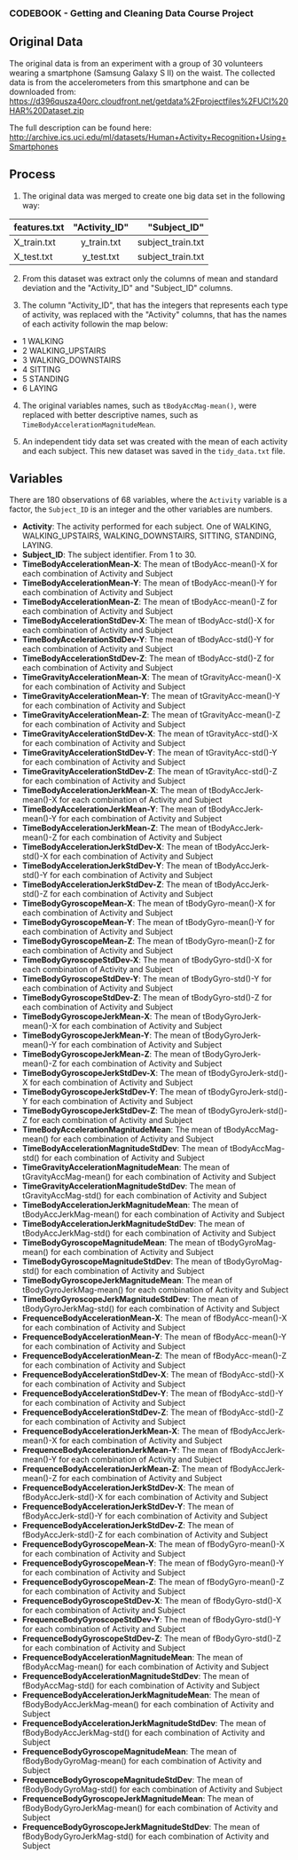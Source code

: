 ### CODEBOOK - Getting and Cleaning Data Course Project


## Original Data

The original data is from an experiment with a group of 30 volunteers wearing a smartphone (Samsung Galaxy S II) on the waist. The collected data is from the accelerometers from this smartphone and can be downloaded from:
https://d396qusza40orc.cloudfront.net/getdata%2Fprojectfiles%2FUCI%20HAR%20Dataset.zip

The full description can be found here: 
http://archive.ics.uci.edu/ml/datasets/Human+Activity+Recognition+Using+Smartphones



## Process

1. The original data was merged to create one big data set in the following way: 

 |   features.txt   | "Activity_ID" |   "Subject_ID"    |
 |------------------|:-------------:|------------------:|
 |    X_train.txt   |  y_train.txt  | subject_train.txt |
 |    X_test.txt    |  y_test.txt   | subject_train.txt |

2. From this dataset was extract only the columns of mean and standard deviation and the "Activity_ID" and "Subject_ID" columns.

3. The column "Activity_ID", that has the integers that represents each type of activity, was replaced with the "Activity" columns, that has the names of each activity followin the map below:

 * 1 WALKING
 * 2 WALKING_UPSTAIRS
 * 3 WALKING_DOWNSTAIRS
 * 4 SITTING
 * 5 STANDING
 * 6 LAYING

4. The original variables names, such as `tBodyAccMag-mean()`, were replaced with better descriptive names, such as `TimeBodyAccelerationMagnitudeMean`.

5. An independent tidy data set was created with the mean of each activity and each subject. This new dataset was saved in the `tidy_data.txt` file.


## Variables 

There are 180 observations of 68 variables, where the `Activity` variable is a factor, the `Subject_ID` is an integer and the other variables are numbers.

* **Activity**: The activity performed for each subject. One of WALKING,  WALKING_UPSTAIRS, WALKING_DOWNSTAIRS, SITTING, STANDING, LAYING.
* **Subject_ID**: The subject identifier. From 1 to 30.
* **TimeBodyAccelerationMean-X**: The mean of tBodyAcc-mean()-X for each combination of Activity and Subject
* **TimeBodyAccelerationMean-Y**: The mean of tBodyAcc-mean()-Y for each combination of Activity and Subject
* **TimeBodyAccelerationMean-Z**: The mean of tBodyAcc-mean()-Z for each combination of Activity and Subject
* **TimeBodyAccelerationStdDev-X**: The mean of tBodyAcc-std()-X for each combination of Activity and Subject
* **TimeBodyAccelerationStdDev-Y**: The mean of tBodyAcc-std()-Y for each combination of Activity and Subject
* **TimeBodyAccelerationStdDev-Z**: The mean of tBodyAcc-std()-Z for each combination of Activity and Subject
* **TimeGravityAccelerationMean-X**: The mean of tGravityAcc-mean()-X for each combination of Activity and Subject
* **TimeGravityAccelerationMean-Y**: The mean of tGravityAcc-mean()-Y for each combination of Activity and Subject
* **TimeGravityAccelerationMean-Z**: The mean of tGravityAcc-mean()-Z for each combination of Activity and Subject
* **TimeGravityAccelerationStdDev-X**: The mean of tGravityAcc-std()-X for each combination of Activity and Subject
* **TimeGravityAccelerationStdDev-Y**: The mean of tGravityAcc-std()-Y for each combination of Activity and Subject
* **TimeGravityAccelerationStdDev-Z**: The mean of tGravityAcc-std()-Z for each combination of Activity and Subject
* **TimeBodyAccelerationJerkMean-X**: The mean of tBodyAccJerk-mean()-X for each combination of Activity and Subject
* **TimeBodyAccelerationJerkMean-Y**: The mean of tBodyAccJerk-mean()-Y for each combination of Activity and Subject
* **TimeBodyAccelerationJerkMean-Z**: The mean of tBodyAccJerk-mean()-Z for each combination of Activity and Subject
* **TimeBodyAccelerationJerkStdDev-X**: The mean of tBodyAccJerk-std()-X for each combination of Activity and Subject
* **TimeBodyAccelerationJerkStdDev-Y**: The mean of tBodyAccJerk-std()-Y for each combination of Activity and Subject
* **TimeBodyAccelerationJerkStdDev-Z**: The mean of tBodyAccJerk-std()-Z for each combination of Activity and Subject
* **TimeBodyGyroscopeMean-X**: The mean of tBodyGyro-mean()-X for each combination of Activity and Subject
* **TimeBodyGyroscopeMean-Y**: The mean of tBodyGyro-mean()-Y for each combination of Activity and Subject
* **TimeBodyGyroscopeMean-Z**: The mean of tBodyGyro-mean()-Z for each combination of Activity and Subject
* **TimeBodyGyroscopeStdDev-X**: The mean of tBodyGyro-std()-X for each combination of Activity and Subject
* **TimeBodyGyroscopeStdDev-Y**: The mean of tBodyGyro-std()-Y for each combination of Activity and Subject
* **TimeBodyGyroscopeStdDev-Z**: The mean of tBodyGyro-std()-Z for each combination of Activity and Subject
* **TimeBodyGyroscopeJerkMean-X**: The mean of tBodyGyroJerk-mean()-X for each combination of Activity and Subject
* **TimeBodyGyroscopeJerkMean-Y**: The mean of tBodyGyroJerk-mean()-Y for each combination of Activity and Subject
* **TimeBodyGyroscopeJerkMean-Z**: The mean of tBodyGyroJerk-mean()-Z for each combination of Activity and Subject
* **TimeBodyGyroscopeJerkStdDev-X**: The mean of tBodyGyroJerk-std()-X for each combination of Activity and Subject
* **TimeBodyGyroscopeJerkStdDev-Y**: The mean of tBodyGyroJerk-std()-Y for each combination of Activity and Subject
* **TimeBodyGyroscopeJerkStdDev-Z**: The mean of tBodyGyroJerk-std()-Z for each combination of Activity and Subject
* **TimeBodyAccelerationMagnitudeMean**: The mean of tBodyAccMag-mean() for each combination of Activity and Subject
* **TimeBodyAccelerationMagnitudeStdDev**: The mean of tBodyAccMag-std() for each combination of Activity and Subject
* **TimeGravityAccelerationMagnitudeMean**: The mean of tGravityAccMag-mean() for each combination of Activity and Subject
* **TimeGravityAccelerationMagnitudeStdDev**: The mean of tGravityAccMag-std() for each combination of Activity and Subject
* **TimeBodyAccelerationJerkMagnitudeMean**: The mean of tBodyAccJerkMag-mean() for each combination of Activity and Subject
* **TimeBodyAccelerationJerkMagnitudeStdDev**: The mean of tBodyAccJerkMag-std() for each combination of Activity and Subject
* **TimeBodyGyroscopeMagnitudeMean**: The mean of tBodyGyroMag-mean() for each combination of Activity and Subject
* **TimeBodyGyroscopeMagnitudeStdDev**: The mean of tBodyGyroMag-std() for each combination of Activity and Subject
* **TimeBodyGyroscopeJerkMagnitudeMean**: The mean of tBodyGyroJerkMag-mean() for each combination of Activity and Subject
* **TimeBodyGyroscopeJerkMagnitudeStdDev**: The mean of tBodyGyroJerkMag-std() for each combination of Activity and Subject
* **FrequenceBodyAccelerationMean-X**: The mean of fBodyAcc-mean()-X for each combination of Activity and Subject
* **FrequenceBodyAccelerationMean-Y**: The mean of fBodyAcc-mean()-Y for each combination of Activity and Subject
* **FrequenceBodyAccelerationMean-Z**: The mean of fBodyAcc-mean()-Z for each combination of Activity and Subject
* **FrequenceBodyAccelerationStdDev-X**: The mean of fBodyAcc-std()-X for each combination of Activity and Subject
* **FrequenceBodyAccelerationStdDev-Y**: The mean of fBodyAcc-std()-Y for each combination of Activity and Subject
* **FrequenceBodyAccelerationStdDev-Z**: The mean of fBodyAcc-std()-Z for each combination of Activity and Subject
* **FrequenceBodyAccelerationJerkMean-X**: The mean of fBodyAccJerk-mean()-X for each combination of Activity and Subject
* **FrequenceBodyAccelerationJerkMean-Y**: The mean of fBodyAccJerk-mean()-Y for each combination of Activity and Subject
* **FrequenceBodyAccelerationJerkMean-Z**: The mean of fBodyAccJerk-mean()-Z for each combination of Activity and Subject
* **FrequenceBodyAccelerationJerkStdDev-X**: The mean of fBodyAccJerk-std()-X for each combination of Activity and Subject
* **FrequenceBodyAccelerationJerkStdDev-Y**: The mean of fBodyAccJerk-std()-Y for each combination of Activity and Subject
* **FrequenceBodyAccelerationJerkStdDev-Z**: The mean of fBodyAccJerk-std()-Z for each combination of Activity and Subject
* **FrequenceBodyGyroscopeMean-X**: The mean of fBodyGyro-mean()-X for each combination of Activity and Subject
* **FrequenceBodyGyroscopeMean-Y**: The mean of fBodyGyro-mean()-Y for each combination of Activity and Subject
* **FrequenceBodyGyroscopeMean-Z**: The mean of fBodyGyro-mean()-Z for each combination of Activity and Subject
* **FrequenceBodyGyroscopeStdDev-X**: The mean of fBodyGyro-std()-X for each combination of Activity and Subject
* **FrequenceBodyGyroscopeStdDev-Y**: The mean of fBodyGyro-std()-Y for each combination of Activity and Subject
* **FrequenceBodyGyroscopeStdDev-Z**: The mean of fBodyGyro-std()-Z for each combination of Activity and Subject
* **FrequenceBodyAccelerationMagnitudeMean**: The mean of fBodyAccMag-mean() for each combination of Activity and Subject
* **FrequenceBodyAccelerationMagnitudeStdDev**: The mean of fBodyAccMag-std() for each combination of Activity and Subject
* **FrequenceBodyAccelerationJerkMagnitudeMean**: The mean of fBodyBodyAccJerkMag-mean() for each combination of Activity and Subject
* **FrequenceBodyAccelerationJerkMagnitudeStdDev**: The mean of fBodyBodyAccJerkMag-std() for each combination of Activity and Subject
* **FrequenceBodyGyroscopeMagnitudeMean**: The mean of fBodyBodyGyroMag-mean() for each combination of Activity and Subject
* **FrequenceBodyGyroscopeMagnitudeStdDev**: The mean of fBodyBodyGyroMag-std() for each combination of Activity and Subject
* **FrequenceBodyGyroscopeJerkMagnitudeMean**: The mean of fBodyBodyGyroJerkMag-mean() for each combination of Activity and Subject
* **FrequenceBodyGyroscopeJerkMagnitudeStdDev**: The mean of fBodyBodyGyroJerkMag-std() for each combination of Activity and Subject

